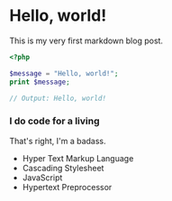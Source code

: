 # Hello, world!

This is my very first markdown blog post.

```php
<?php

$message = "Hello, world!";
print $message;

// Output: Hello, world!
```

### I do code for a living

That's right, I'm a badass.
- Hyper Text Markup Language
- Cascading Stylesheet
- JavaScript
- Hypertext Preprocessor